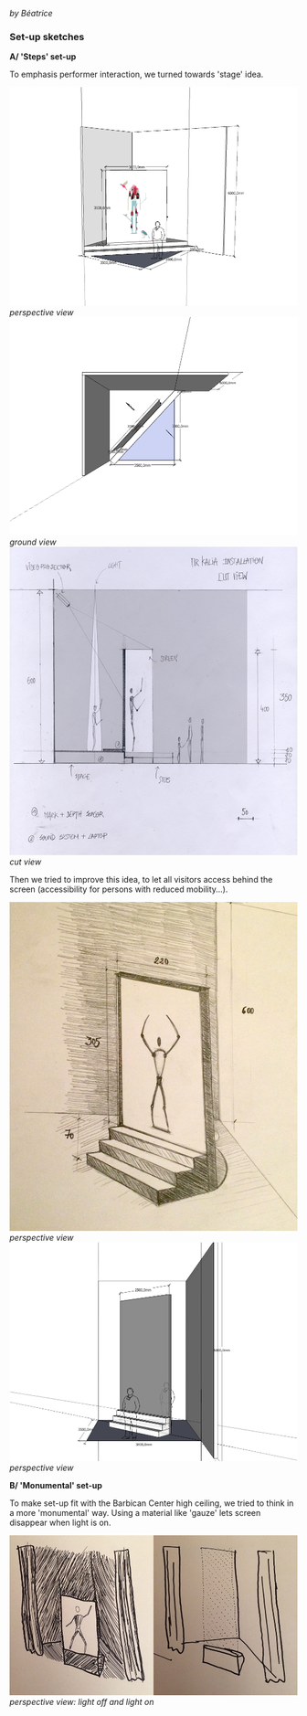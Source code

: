 _by Béatrice_


### Set-up sketches


**A/ 'Steps' set-up** 

To emphasis performer interaction, we turned towards 'stage' idea.

![image](../project_images/set-up_sketches/01_dispositif_perspective.png)
_perspective view_
![image](../project_images/set-up_sketches/01_dispositif_plan.png)
_ground view_
![image](../project_images/set-up_sketches/01_dispositif_coupe.png)
_cut view_


Then we tried to improve this idea, to let all visitors access behind the screen (accessibility for persons with reduced mobility…).


![image](../project_images/set-up_sketches/02_dispositif_perspective_A.png)
_perspective view_
![image](../project_images/set-up_sketches/02_dispositif_perspective_B.png)
_perspective view_

**B/ 'Monumental' set-up** 

To make set-up fit with the Barbican Center high ceiling, we tried to think in a more 'monumental' way. Using a material like 'gauze' lets screen disappear when light is on.

![image](../project_images/set-up_sketches/03_dispositif_perspective.png)
_perspective view: light off and light on_

